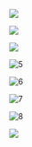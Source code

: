 ![](http://img.topjavaer.cn/img/202308020050981.png)

![](http://img.topjavaer.cn/img/202308020050993.png)

![](http://img.topjavaer.cn/img/202308020050859.png)

![5](http://img.topjavaer.cn/img/202308020050614.png)

![6](http://img.topjavaer.cn/img/202308020051473.png)

![7](http://img.topjavaer.cn/img/202308020051939.png)

![8](http://img.topjavaer.cn/img/202308020051588.png)

![](http://img.topjavaer.cn/img/202308020853566.png)